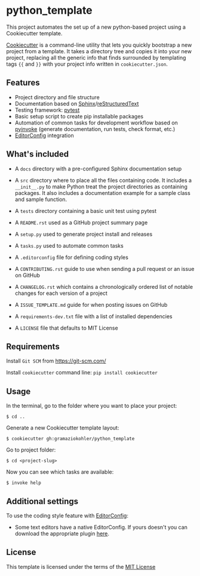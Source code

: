 # python_template

This project automates the set up of a new python-based project using a Cookiecutter template.

[Cookiecutter](https://cookiecutter.readthedocs.io/en/latest/readme.html#) is a command-line utility that lets you quickly bootstrap a new project from a template. It takes a directory tree and copies it into your new project, replacing all the generic info that finds surrounded by templating tags `{{` and `}}` with your project info written in `cookiecutter.json`.

## Features

* Project directory and file structure
* Documentation based on [Sphinx](http://www.sphinx-doc.org/en/master/)/[reStructuredText](http://docutils.sourceforge.net/rst.html)
* Testing framework: [pytest](https://docs.pytest.org/en/latest/)
* Basic setup script to create pip installable packages
* Automation of common tasks for development workflow based on [pyinvoke](http://www.pyinvoke.org/) (generate documentation, run tests, check format, etc.)
* [EditorConfig](https://editorconfig.org/) integration

## What's included

* A `docs` directory with a pre-configured Sphinx documentation setup
* A `src` directory where to place all the files containing code. It includes a `__init__.py` to make Python treat the project directories as containing packages. It also includes a documentation example for a sample class and sample function.
* A `tests` directory containing a basic unit test using pytest

* A `README.rst` used as a GitHub project summary page
* A `setup.py` used to generate project install and releases
* A `tasks.py` used to automate common tasks
* A `.editorconfig` file for defining coding styles
* A `CONTRIBUTING.rst` guide to use when sending a pull request or an issue on GitHub
* A `CHANGELOG.rst` which contains a chronologically ordered list of notable changes for each version of a project
* A `ISSUE_TEMPLATE.md` guide for when posting issues on GitHub
* A `requirements-dev.txt` file with a list of installed dependencies
* A `LICENSE` file that defaults to MIT License

## Requirements

Install `Git SCM` from https://git-scm.com/

Install `cookiecutter` command line: `pip install cookiecutter`

## Usage

In the terminal, go to the folder where you want to place your project:
```
$ cd ..
```

Generate a new Cookiecutter template layout:
```
$ cookiecutter gh:gramaziokohler/python_template
```

Go to project folder:

```
$ cd <project-slug>
```

Now you can see which tasks are available:

```
$ invoke help
```

## Additional settings

To use the coding style feature with [EditorConfig](https://editorconfig.org/):

* Some text editors have a native EditorConfig. If yours doesn't you can download the appropriate plugin [here](https://editorconfig.org/#download).

## License

This template is licensed under the terms of the [MIT License](/LICENSE)
